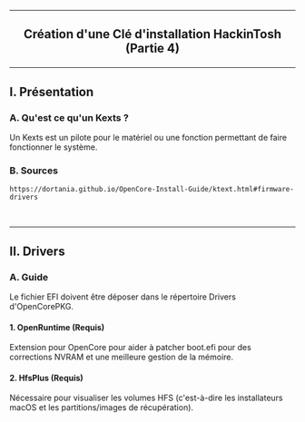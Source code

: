 ------------------------------------------------------------------------------------------------------------------------------
## <p align='center'> Création d'une Clé d'installation HackinTosh (Partie 4) </p>

------------------------------------------------------------------------------------------------------------------------------
## I. Présentation
### A. Qu'est ce qu'un Kexts ?
Un Kexts est un pilote pour le matériel ou une fonction permettant de faire fonctionner le système.

### B. Sources
```
https://dortania.github.io/OpenCore-Install-Guide/ktext.html#firmware-drivers
```

<br />

------------------------------------------------------------------------------------------------------------------------------
## II. Drivers
### A. Guide
Le fichier EFI doivent être déposer dans le répertoire Drivers d'OpenCorePKG.

#### 1. OpenRuntime (Requis)
Extension pour OpenCore pour aider à patcher boot.efi pour des corrections NVRAM et une meilleure gestion de la mémoire.

#### 2. HfsPlus (Requis)
Nécessaire pour visualiser les volumes HFS (c'est-à-dire les installateurs macOS et les partitions/images de récupération).


